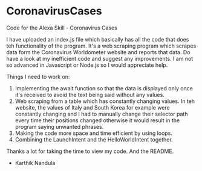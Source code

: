 # CoronavirusCases
Code for the Alexa Skill - Coronavirus Cases

I have uploaded an index.js file which basically has all the code that does teh functionality of the program. It's a web scraping program which scrapes data form the Coronavirus Worldometer website and reports that data. Do have a look at my inefficient code and suggest any improvements. I am not so advanced in Javascript or Node.js so I would appreciate help.

Things I need to work on:
1) Implementing the await function so that the data is displayed only once it's received to avoid the text being said without any values.
2) Web scraping from a table which has constantly changing values. In teh website, the values of Italy and South Korea for example were constantly changing and I had to manually change their selector path every time their positions changed otherwise it would result in the program saying unwanted phrases.
3) Making the code more space and time efficient by using loops.
4) Combining the LaunchIntent and the HelloWorldIntent together.

Thanks a lot for taking the time to view my code. And the README.

- Karthik Nandula
